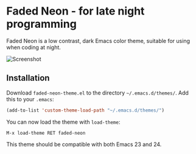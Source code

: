 
Faded Neon - for late night programming
=====================================================

Faded Neon is a low contrast, dark Emacs color theme, suitable for using when
coding at night.

![Screenshot](http://ghostinthecode.net/faded-neon-screenshot.png)

## Installation

Download `faded-neon-theme.el` to the directory `~/.emacs.d/themes/`. Add this
to your `.emacs`:

```lisp
(add-to-list 'custom-theme-load-path "~/.emacs.d/themes/")
```

You can now load the theme with `load-theme`:

`M-x load-theme RET faded-neon`

This theme should be compatible with both Emacs 23 and 24.
